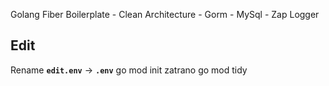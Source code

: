 Golang Fiber Boilerplate - Clean Architecture - Gorm - MySql - Zap Logger
## Edit
Rename **`edit.env`** -> **`.env`**
go mod init zatrano
go mod tidy
